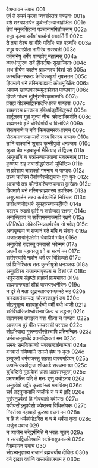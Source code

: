 वैशम्पायन उवाच	001  
एवं ते समयं कृत्वा न्यवसंस्तत्र पाण्डवाः	001a  
वशे शस्त्रप्रतापेन कुर्वन्तोऽन्यान्महीक्षितः	001c  
तेषां मनुजसिंहानां पञ्चानाममितौजसाम्	002a  
बभूव कृष्णा सर्वेषां पार्थानां वशवर्तिनी	002c  
ते तया तैश्च सा वीरैः पतिभिः सह पञ्चभिः	003a  
बभूव परमप्रीता नागैरिव सरस्वती	003c  
वर्तमानेषु धर्मेण पाण्डवेषु महात्मसु	004a  
व्यवर्धन्कुरवः सर्वे हीनदोषाः सुखान्विताः	004c  
अथ दीर्घेण कालेन ब्राह्मणस्य विशां पते	005a  
कस्यचित्तस्कराः केचिज्जह्रुर्गा नृपसत्तम	005c  
ह्रियमाणे धने तस्मिन्ब्राह्मणः क्रोधमूर्च्छितः	006a  
आगम्य खाण्डवप्रस्थमुदक्रोशत पाण्डवान्	006c  
ह्रियते गोधनं क्षुद्रैर्नृशंसैरकृतात्मभिः	007a  
प्रसह्य वोऽस्माद्विषयादभिधावत पाण्डवाः	007c  
ब्राह्मणस्य प्रमत्तस्य हविर्ध्वाङ्क्षैर्विलुप्यते	008a  
शार्दूलस्य गुहां शून्यां नीचः क्रोष्टाभिमर्शति	008c  
ब्राह्मणस्वे हृते चोरैर्धर्मार्थे च विलोपिते	009a  
रोरूयमाणे च मयि क्रियतामस्त्रधारणम्	009c  
रोरूयमाणस्याभ्याशे तस्य विप्रस्य पाण्डवः	010a  
तानि वाक्यानि शुश्राव कुन्तीपुत्रो धनञ्जयः	010c  
श्रुत्वा चैव महाबाहुर्मा भैरित्याह तं द्विजम्	011a  
आयुधानि च यत्रासन्पाण्डवानां महात्मनाम्	011c  
कृष्णया सह तत्रासीद्धर्मराजो युधिष्ठिरः	011e  
स प्रवेशाय चाशक्तो गमनाय च पाण्डवः	012a  
तस्य चार्तस्य तैर्वाक्यैश्चोद्यमानः पुनः पुनः	012c  
आक्रन्दे तत्र कौन्तेयश्चिन्तयामास दुःखितः	012e  
ह्रियमाणे धने तस्मिन्ब्राह्मणस्य तपस्विनः	013a  
अश्रुप्रमार्जनं तस्य कर्तव्यमिति निश्चितः	013c  
उपप्रेक्षणजोऽधर्मः सुमहान्स्यान्महीपतेः	014a  
यद्यस्य रुदतो द्वारि न करोम्यद्य रक्षणम्	014c  
अनास्तिक्यं च सर्वेषामस्माकमपि रक्षणे	015a  
प्रतितिष्ठेत लोकेऽस्मिन्नधर्मश्चैव नो भवेत्	015c  
अनापृच्छ्य च राजानं गते मयि न संशयः	016a  
अजातशत्रोर्नृपतेर्मम चैवाप्रियं भवेत्	016c  
अनुप्रवेशे राज्ञस्तु वनवासो भवेन्मम	017a  
अधर्मो वा महानस्तु वने वा मरणं मम	017c  
शरीरस्यापि नाशेन धर्म एव विशिष्यते	017e  
एवं विनिश्चित्य ततः कुन्तीपुत्रो धनञ्जयः	018a  
अनुप्रविश्य राजानमापृच्छ्य च विशां पते	018c  
धनुरादाय संहृष्टो ब्राह्मणं प्रत्यभाषत	019a  
ब्राह्मणागम्यतां शीघ्रं यावत्परधनैषिणः	019c  
न दूरे ते गताः क्षुद्रास्तावद्गच्छामहे सह	020a  
यावदावर्तयाम्यद्य चोरहस्ताद्धनं तव	020c  
सोऽनुसृत्य महाबाहुर्धन्वी वर्मी रथी ध्वजी	021a  
शरैर्विध्वंसितांश्चोरानवजित्य च तद्धनम्	021c  
ब्राह्मणस्य उपाहृत्य यशः पीत्वा च पाण्डवः	022a  
आजगाम पुरं वीरः सव्यसाची परन्तपः	022c  
सोऽभिवाद्य गुरून्सर्वांस्तैश्चापि प्रतिनन्दितः	023a  
धर्मराजमुवाचेदं व्रतमादिश्यतां मम	023c  
समयः समतिक्रान्तो भवत्सन्दर्शनान्मया	024a  
वनवासं गमिष्यामि समयो ह्येष नः कृतः	024c  
इत्युक्तो धर्मराजस्तु सहसा वाक्यमप्रियम्	025a  
कथमित्यब्रवीद्वाचा शोकार्तः सज्जमानया	025c  
युधिष्ठिरो गुडाकेशं भ्राता भ्रातरमच्युतम्	025e  
प्रमाणमस्मि यदि ते मत्तः शृणु वचोऽनघ	026a  
अनुप्रवेशे यद्वीर कृतवांस्त्वं ममाप्रियम्	026c  
सर्वं तदनुजानामि व्यलीकं न च मे हृदि	026e  
गुरोरनुप्रवेशो हि नोपघातो यवीयसः	027a  
यवीयसोऽनुप्रवेशो ज्येष्ठस्य विधिलोपकः	027c  
निवर्तस्व महाबाहो कुरुष्व वचनं मम	028a  
न हि ते धर्मलोपोऽस्ति न च मे धर्षणा कृता	028c  
अर्जुन उवाच	029  
न व्याजेन चरेद्धर्ममिति मे भवतः श्रुतम्	029a  
न सत्याद्विचलिष्यामि सत्येनायुधमालभे	029c  
वैशम्पायन उवाच	030  
सोऽभ्यनुज्ञाप्य राजानं ब्रह्मचर्याय दीक्षितः	030a  
वने द्वादश वर्षाणि वासायोपजगाम ह	030c  
